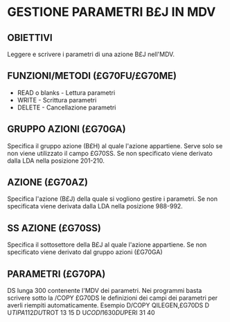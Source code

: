 # GESTIONE PARAMETRI B£J IN MDV
## OBIETTIVI
Leggere e scrivere i parametri di una azione B£J nell'MDV.
## FUNZIONI/METODI (£G70FU/£G70ME)
- READ o blanks -
  Lettura parametri
- WRITE -
  Scrittura parametri
- DELETE -
  Cancellazione parametri

## GRUPPO AZIONI (£G70GA)
Specifica il gruppo azione (B£H) al quale l'azione appartiene.
Serve solo se non viene utilizzato il campo £G70SS.
Se non specificato viene derivato dalla LDA nella posizione 201-210.

## AZIONE (£G70AZ)
Specifica l'azione (B£J) della quale si vogliono gestire i parametri.
Se non specificata viene derivata dalla LDA nella posizione 988-992.

## SS AZIONE (£G70SS)
Specifica il sottosettore della B£J al quale l'azione appartiene.
Se non specificato viene derivato dal gruppo azioni (£G70GA)

## PARAMETRI (£G70PA)
DS lunga 300 contenente l'MDV dei parametri.
Nei programmi basta scrivere sotto la /COPY £G70DS le definizioni
dei campi dei parametri per averli riempiti automaticamente.
Esempio
D/COPY QILEGEN,£G70DS
D  U$TIPA                 1     12
D  U$TROT                13     15
D  U$CODI                16     30
D  U$PERI                31     40
